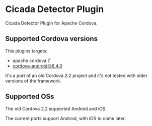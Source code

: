 # Cicada Detector Plugin

Cicada Detector Plugin for Apache Cordova.


## Supported Cordova versions

This plugins targets:

* apache cordova 7
* cordova-android@6.4.0

It's a port of an old Cordova 2.2 project and it's not tested with older versions of the framework. 

## Supported OSs

The old Cordova 2.2 supported Android and iOS. 

The current ports support Android, with iOS to come later. 


